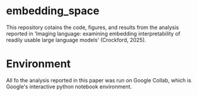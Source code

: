# embedding_space

This repository cotains the code, figures, and results from the analysis reported in 'Imaging language: examining embedding
interpretability of readily usable large language models' (Crockford, 2025).

# Environment

All fo the analysis reported in this paper was run on Google Collab, which is Google's interactive python notebook environment. 
